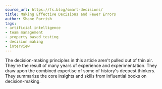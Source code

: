 ```yaml
---
source_url: https://fs.blog/smart-decisions/
title: Making Effective Decisions and Fewer Errors
author: Shane Parrish
tags:
- artificial intelligence
- team management
- property based testing
- decision making
- interview
---
```


The decision-making principles in this article aren't pulled out of thin air. They're the result of many years of experience and experimentation. They draw upon the combined expertise of some of history's deepest thinkers. They summarize the core insights and skills from influential books on decision-making.
